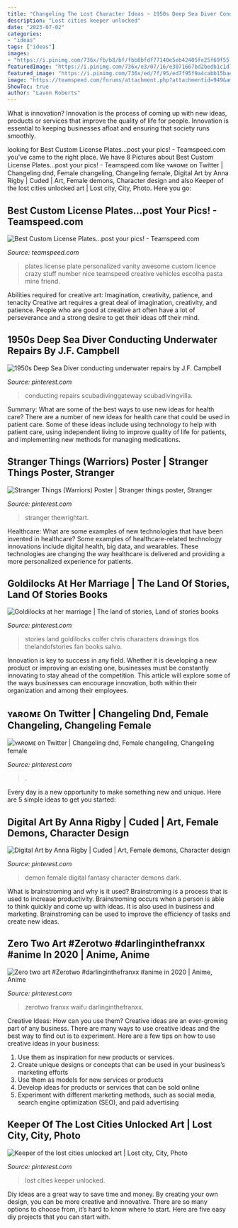 ```yaml
---
title: "Changeling The Lost Character Ideas ~ 1950s Deep Sea Diver Conducting Underwater Repairs By J.f. Campbell"
description: "Lost cities keeper unlocked"
date: "2023-07-02"
categories:
- "ideas"
tags: ["ideas"]
images:
- "https://i.pinimg.com/736x/fb/b8/bf/fbb8bfdf77140e5eb42405fe25f69f55.jpg"
featuredImage: "https://i.pinimg.com/736x/e3/07/16/e3071667bd2bedb1c1d7f62097128291.jpg"
featured_image: "https://i.pinimg.com/736x/ed/7f/95/ed7f95f9a4cabb15bae9997772830cc4.jpg"
image: "https://teamspeed.com/forums/attachment.php?attachmentid=949&amp;stc=1&amp;d=1202183826"
ShowToc: true
author: "Lavon Roberts"
---
```



What is innovation?
Innovation is the process of coming up with new ideas, products or services that improve the quality of life for people. Innovation is essential to keeping businesses afloat and ensuring that society runs smoothly.

	

		
looking for Best Custom License Plates...post your pics! - Teamspeed.com you've came to the right place. We have 8 Pictures about Best Custom License Plates...post your pics! - Teamspeed.com like ʏᴀʀᴏᴍᴇ on Twitter | Changeling dnd, Female changeling, Changeling female, Digital Art by Anna Rigby | Cuded | Art, Female demons, Character design and also Keeper of the lost cities unlocked art | Lost city, City, Photo. Here you go:
		
    
## Best Custom License Plates...post Your Pics! - Teamspeed.com

<img loading=lazy src="https://teamspeed.com/forums/attachment.php?attachmentid=949&amp;stc=1&amp;d=1202183826" onerror="this.onerror=null;this.src='https://tse4.mm.bing.net/th?id=OIP.AX7IB43669Wtt8ZnugBkqAHaD3&amp;pid=15.1';" alt="Best Custom License Plates...post your pics! - Teamspeed.com">

_Source: teamspeed.com_

>plates license plate personalized vanity awesome custom licence crazy stuff number nice teamspeed creative vehicles escolha pasta mine friend. 

	

Abilities required for creative art: Imagination, creativity, patience, and tenacity
Creative art requires a great deal of imagination, creativity, and patience. People who are good at creative art often have a lot of perseverance and a strong desire to get their ideas off their mind.

    
## 1950s Deep Sea Diver Conducting Underwater Repairs By J.F. Campbell

<img loading=lazy src="https://i.pinimg.com/736x/fb/b8/bf/fbb8bfdf77140e5eb42405fe25f69f55.jpg" onerror="this.onerror=null;this.src='https://tse1.mm.bing.net/th?id=OIP.rA2P7iztt4ctbZK4k4Zp2wHaJD&amp;pid=15.1';" alt="1950s Deep Sea Diver conducting underwater repairs by J.F. Campbell">

_Source: pinterest.com_

>conducting repairs scubadivinggateway scubadivingvilla. 

	

Summary: What are some of the best ways to use new ideas for health care?
There are a number of new ideas for health care that could be used in patient care. Some of these ideas include using technology to help with patient care, using independent living to improve quality of life for patients, and implementing new methods for managing medications.

    
## Stranger Things (Warriors) Poster | Stranger Things Poster, Stranger

<img loading=lazy src="https://i.pinimg.com/736x/ed/7f/95/ed7f95f9a4cabb15bae9997772830cc4.jpg" onerror="this.onerror=null;this.src='https://tse3.mm.bing.net/th?id=OIP.V1pLydz0g5qigWQAW53lhwHaJ3&amp;pid=15.1';" alt="Stranger Things (Warriors) Poster | Stranger things poster, Stranger">

_Source: pinterest.com_

>stranger thewrightart. 

	

Healthcare: What are some examples of new technologies that have been invented in healthcare?
Some examples of healthcare-related technology innovations include digital health, big data, and wearables. These technologies are changing the way healthcare is delivered and providing a more personalized experience for patients.

    
## Goldilocks At Her Marriage | The Land Of Stories, Land Of Stories Books

<img loading=lazy src="https://i.pinimg.com/736x/e3/07/16/e3071667bd2bedb1c1d7f62097128291.jpg" onerror="this.onerror=null;this.src='https://tse4.mm.bing.net/th?id=OIP.4eoKkE7jqi__pbFp6GuahgHaMs&amp;pid=15.1';" alt="Goldilocks at her marriage | The land of stories, Land of stories books">

_Source: pinterest.com_

>stories land goldilocks colfer chris characters drawings tlos thelandofstories fan books salvo. 

	

Innovation is key to success in any field. Whether it is developing a new product or improving an existing one, businesses must be constantly innovating to stay ahead of the competition. This article will explore some of the ways businesses can encourage innovation, both within their organization and among their employees.

    
## ʏᴀʀᴏᴍᴇ On Twitter | Changeling Dnd, Female Changeling, Changeling Female

<img loading=lazy src="https://i.pinimg.com/736x/90/1a/71/901a7137a5eb066d95a774cd493e7068.jpg" onerror="this.onerror=null;this.src='https://tse2.mm.bing.net/th?id=OIP.7HF_zADgkvlxMid5yRKqqgHaHa&amp;pid=15.1';" alt="ʏᴀʀᴏᴍᴇ on Twitter | Changeling dnd, Female changeling, Changeling female">

_Source: pinterest.com_

>. 

	

Every day is a new opportunity to make something new and unique. Here are 5 simple ideas to get you started: 

    
## Digital Art By Anna Rigby | Cuded | Art, Female Demons, Character Design

<img loading=lazy src="https://i.pinimg.com/736x/dd/48/a7/dd48a7f0db4a13dc118340eda0530017--demon-art-dark-fantasy.jpg" onerror="this.onerror=null;this.src='https://tse4.mm.bing.net/th?id=OIP.qa_ExVkwV3pETOE1sTDoPgHaK3&amp;pid=15.1';" alt="Digital Art by Anna Rigby | Cuded | Art, Female demons, Character design">

_Source: pinterest.com_

>demon female digital fantasy character demons dark. 

	

What is brainstroming and why is it used?
Brainstroming is a process that is used to increase productivity. Brainstroming occurs when a person is able to think quickly and come up with ideas. It is also used in business and marketing. Brainstroming can be used to improve the efficiency of tasks and create new ideas.

    
## Zero Two Art #Zerotwo #darlinginthefranxx #anime In 2020 | Anime, Anime

<img loading=lazy src="https://i.pinimg.com/736x/41/1c/64/411c6410e3d4509bd7297b0bd6fc68f8.jpg" onerror="this.onerror=null;this.src='https://tse1.mm.bing.net/th?id=OIP.d0XWXUikDMWWRAJ7hdrgZwHaHa&amp;pid=15.1';" alt="Zero two art #Zerotwo #darlinginthefranxx #anime in 2020 | Anime, Anime">

_Source: pinterest.com_

>zerotwo franxx waifu darlinginthefranxx. 

	

Creative Ideas: How can you use them?
Creative ideas are an ever-growing part of any business. There are many ways to use creative ideas and the best way to find out is to experiment. Here are a few tips on how to use creative ideas in your business:
1. Use them as inspiration for new products or services.
2. Create unique designs or concepts that can be used in your business’s marketing efforts  
3. Use them as models for new services or products 
4. Develop ideas for products or services that can be sold online 
5. Experiment with different marketing methods, such as social media, search engine optimization (SEO), and paid advertising 

    
## Keeper Of The Lost Cities Unlocked Art | Lost City, City, Photo

<img loading=lazy src="https://i.pinimg.com/736x/f2/1c/46/f21c46d05c774d13e1a9300e07b85468.jpg" onerror="this.onerror=null;this.src='https://tse1.mm.bing.net/th?id=OIP.x6jNdTz-kWVBvGBagnv49AHaKl&amp;pid=15.1';" alt="Keeper of the lost cities unlocked art | Lost city, City, Photo">

_Source: pinterest.com_

>lost cities keeper unlocked. 

	

Diy ideas are a great way to save time and money. By creating your own design, you can be more creative and innovative. There are so many options to choose from, it’s hard to know where to start. Here are five easy diy projects that you can start with.

